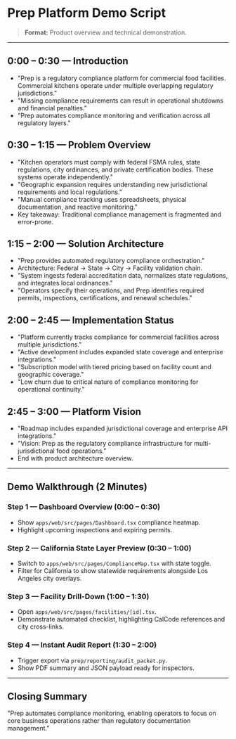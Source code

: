 # Prep Platform Demo Script

> **Format:** Product overview and technical demonstration.

---

## 0:00 – 0:30 — Introduction
- "Prep is a regulatory compliance platform for commercial food facilities. Commercial kitchens operate under multiple overlapping regulatory jurisdictions."
- "Missing compliance requirements can result in operational shutdowns and financial penalties."
- "Prep automates compliance monitoring and verification across all regulatory layers."

## 0:30 – 1:15 — Problem Overview
- "Kitchen operators must comply with federal FSMA rules, state regulations, city ordinances, and private certification bodies. These systems operate independently."
- "Geographic expansion requires understanding new jurisdictional requirements and local regulations."
- "Manual compliance tracking uses spreadsheets, physical documentation, and reactive monitoring."
- Key takeaway: Traditional compliance management is fragmented and error-prone.

## 1:15 – 2:00 — Solution Architecture
- "Prep provides automated regulatory compliance orchestration."
- Architecture: Federal → State → City → Facility validation chain.
- "System ingests federal accreditation data, normalizes state regulations, and integrates local ordinances."
- "Operators specify their operations, and Prep identifies required permits, inspections, certifications, and renewal schedules."

## 2:00 – 2:45 — Implementation Status
- "Platform currently tracks compliance for commercial facilities across multiple jurisdictions."
- "Active development includes expanded state coverage and enterprise integrations."
- "Subscription model with tiered pricing based on facility count and geographic coverage."
- "Low churn due to critical nature of compliance monitoring for operational continuity."

## 2:45 – 3:00 — Platform Vision
- "Roadmap includes expanded jurisdictional coverage and enterprise API integrations."
- "Vision: Prep as the regulatory compliance infrastructure for multi-jurisdictional food operations."
- End with product architecture overview.

---

## Demo Walkthrough (2 Minutes)

### Step 1 — Dashboard Overview (0:00 – 0:30)
- Show `apps/web/src/pages/Dashboard.tsx` compliance heatmap.
- Highlight upcoming inspections and expiring permits.

### Step 2 — California State Layer Preview (0:30 – 1:00)
- Switch to `apps/web/src/pages/ComplianceMap.tsx` with state toggle.
- Filter for California to show statewide requirements alongside Los Angeles city overlays.

### Step 3 — Facility Drill-Down (1:00 – 1:30)
- Open `apps/web/src/pages/facilities/[id].tsx`.
- Demonstrate automated checklist, highlighting CalCode references and city cross-links.

### Step 4 — Instant Audit Report (1:30 – 2:00)
- Trigger export via `prep/reporting/audit_packet.py`.
- Show PDF summary and JSON payload ready for inspectors.

---

## Closing Summary
"Prep automates compliance monitoring, enabling operators to focus on core business operations rather than regulatory documentation management."

